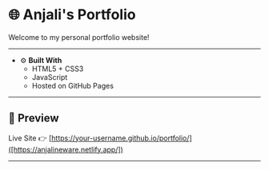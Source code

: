 # 🌐 Anjali's Portfolio

Welcome to my personal portfolio website!


---
 
- ⚙️ **Built With**  
  - HTML5 + CSS3  
  - JavaScript 
  - Hosted on GitHub Pages

---

## 📸 Preview

Live Site 👉 [https://your-username.github.io/portfolio/]([https://anjalineware.netlify.app/])

---
